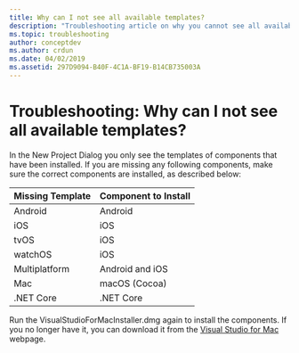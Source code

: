 ```yaml
---
title: Why can I not see all available templates?
description: "Troubleshooting article on why you cannot see all available templates."
ms.topic: troubleshooting
author: conceptdev
ms.author: crdun
ms.date: 04/02/2019
ms.assetid: 297D9094-B40F-4C1A-BF19-B14CB735003A
---
```

# Troubleshooting: Why can I not see all available templates?

In the New Project Dialog you only see the templates of components that have been installed. If you are missing any following components, make sure the correct components are installed, as described below:


|Missing Template  |Component to Install  |
|---------|---------|
|Android     |Android        |
|iOS     |iOS         |
|tvOS     |iOS         |
|watchOS     |iOS         |
|Multiplatform     |Android and iOS         |
|Mac     |macOS (Cocoa)         |
|.NET Core     |.NET Core         |

Run the VisualStudioForMacInstaller.dmg again to install the components. If you no longer have it, you can download it from the [Visual Studio for Mac](https://aka.ms/vsmac) webpage.